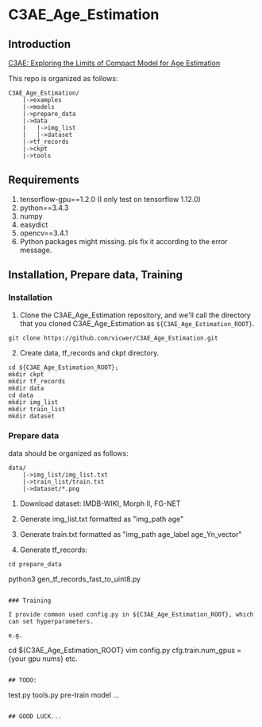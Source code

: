 # C3AE_Age_Estimation


## Introduction
[C3AE: Exploring the Limits of Compact Model for Age Estimation](https://arxiv.org/abs/1904.05059)



This repo is organized as follows:

```
C3AE_Age_Estimation/
    |->examples
    |->models
    |->prepare_data
    |->data
    |   |->img_list
    |   |->dataset
    |->tf_records
    |->ckpt
    |->tools
```

## Requirements
1. tensorflow-gpu==1.2.0 (I only test on tensorflow 1.12.0)
2. python==3.4.3
3. numpy
4. easydict
5. opencv==3.4.1
6. Python packages might missing. pls fix it according to the error message.

## Installation, Prepare data, Training
### Installation
1. Clone the C3AE_Age_Estimation repository, and we'll call the directory that you cloned C3AE_Age_Estimation as `${C3AE_Age_Estimation_ROOT}`.

```
git clone https://github.com/vicwer/C3AE_Age_Estimation.git
```

2. Create data, tf_records and ckpt directory. 

```
cd ${C3AE_Age_Estimation_ROOT};
mkdir ckpt
mkdir tf_records
mkdir data
cd data
mkdir img_list
mkdir train_list
mkdir dataset
```

### Prepare data
data should be organized as follows:

```
data/
    |->img_list/img_list.txt
    |->train_list/train.txt
    |->dataset/*.png
```
1. Download dataset: IMDB-WIKI, Morph II, FG-NET

2. Generate img_list.txt formatted as "img_path age"

3. Generate train.txt formatted as "img_path age_label age_Yn_vector"

4. Generate tf_records:

```
cd prepare_data

```
python3 gen_tf_records_fast_to_uint8.py
```

### Training

I provide common used config.py in ${C3AE_Age_Estimation_ROOT}, which can set hyperparameters.

e.g.
```
cd ${C3AE_Age_Estimation_ROOT}
vim config.py
cfg.train.num_gpus = {your gpu nums}
etc.		   
```

## TODO:

```
test.py
tools.py
pre-train model
...
```

## GOOD LUCK...